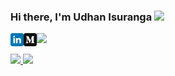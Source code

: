 ### Hi there, I'm Udhan Isuranga <img src="https://media.giphy.com/media/hvRJCLFzcasrR4ia7z/giphy.gif" width="25px">

<a href="https://www.linkedin.com/in/udhan-isuranga/">
  <img align="left" alt="Udhan Isuranga Linkdin" width="21px" src="https://raw.githubusercontent.com/edent/SuperTinyIcons/099dc12b59179d07d534069bc8551718f786d91a/images/svg/linkedin.svg" />
</a>
<a href="https://medium.com/@udhanisuranga">
  <img align="left" alt="Udhan Isuranga Medium" width="21px" src="https://raw.githubusercontent.com/edent/SuperTinyIcons/099dc12b59179d07d534069bc8551718f786d91a/images/svg/medium.svg" />

![](https://visitor-badge.glitch.me/badge?page_id=udhanMti.udhanMti)


<p>
  <img height="180em" src="https://github-readme-stats.vercel.app/api?username=udhanMti&show_icons=true&hide_border=true&&count_private=true&include_all_commits=true&include_all_issue=true&bg_color=71f9af&text_color=070707&title_color=070707" />
  <img height="180em" src="https://github-readme-stats.vercel.app/api/top-langs/?username=udhanMti&show_icons=true&hide_border=true&layout=compact&langs_count=8&bg_color=71f9af&text_color=070707&title_color=070707"/>
</p>

